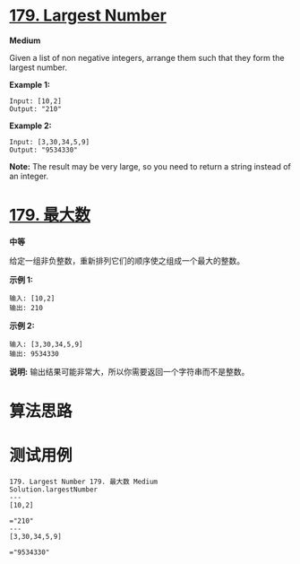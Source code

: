 # [179. Largest Number][enTitle]

**Medium**

Given a list of non negative integers, arrange them such that they form the largest number.

**Example 1:** 

```
Input: [10,2]
Output: "210"
```

**Example 2:** 

```
Input: [3,30,34,5,9]
Output: "9534330"

```

**Note:**  The result may be very large, so you need to return a string instead of an integer.


# [179. 最大数][cnTitle]

**中等**

给定一组非负整数，重新排列它们的顺序使之组成一个最大的整数。

**示例 1:** 

```
输入: [10,2]
输出: 210
```

**示例 2:** 

```
输入: [3,30,34,5,9]
输出: 9534330
```

**说明:** 输出结果可能非常大，所以你需要返回一个字符串而不是整数。




# 算法思路

# 测试用例
```
179. Largest Number 179. 最大数 Medium
Solution.largestNumber
---
[10,2]

="210"
---
[3,30,34,5,9]

="9534330"
```

[enTitle]: https://leetcode.com/problems/largest-number/
[cnTitle]: https://leetcode-cn.com/problems/largest-number/
